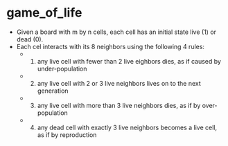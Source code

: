 # game_of_life

- Given a board with m by n cells, each cell has an initial state live (1) or dead (0).
- Each cel interacts with its 8 neighbors using the following 4 rules:
    - 1) any live cell with fewer than 2 live eighbors dies, as if caused by under-population
    - 2) any live cell with 2 or 3 live neighbors lives on to the next generation
    - 3) any live cell with more than 3 live neighbors dies, as if by over-population
    - 4) any dead cell with exactly 3 live neighbors becomes a live cell, as if by reproduction
